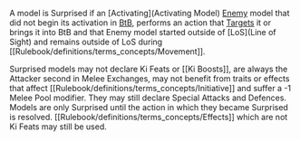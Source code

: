 A model is Surprised if an [Activating](Activating Model) [Enemy](Rulebook/definitions/terms_concepts/Enemy-Friendly.md) model that did not begin its activation in [BtB](BtB.md), performs an action that [Targets](Rulebook/definitions/terms_concepts/Target.md) it or brings it into BtB and that Enemy model started outside of [LoS](Line of Sight) and remains outside of LoS during [[Rulebook/definitions/terms_concepts/Movement]].

Surprised models may not declare Ki Feats or [[Ki Boosts]], are always the Attacker second in Melee Exchanges, may not benefit from traits or effects that affect [[Rulebook/definitions/terms_concepts/Initiative]] and suffer a -1 Melee Pool modifier.
They may still declare Special Attacks and Defences.
Models are only Surprised until the action in which they became Surprised is resolved.
[[Rulebook/definitions/terms_concepts/Effects]] which are not Ki Feats may still be used.